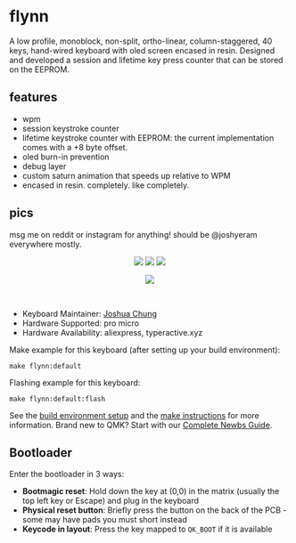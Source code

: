 # flynn
A low profile, monoblock, non-split, ortho-linear, column-staggered, 40 keys, hand-wired keyboard with oled screen encased in resin. Designed and developed a session and lifetime key press counter that can be stored on the EEPROM. 
## features
- wpm
- session keystroke counter
- lifetime keystroke counter with EEPROM: the current implementation comes with a +8 byte offset.
- oled burn-in prevention
- debug layer
- custom saturn animation that speeds up relative to WPM
- encased in resin. completely. like completely.
## pics
msg me on reddit or instagram for anything! should be @joshyeram everywhere mostly.
<p align="center">
  <img src="https://i.imgur.com/V559iy4.jpg">
  <img src="https://i.imgur.com/I4qfsyA.jpeg">
  <img src="https://i.imgur.com/4aLCbjX.jpeg">
</p>
<p align="center">
  <img src="https://media4.giphy.com/media/v1.Y2lkPTc5MGI3NjExY3B4MDQ3Zmd3MWg5MG5iMmw3amFqZGYxeDh3cjMxYXNibHF6OGc1ciZlcD12MV9pbnRlcm5hbF9naWZfYnlfaWQmY3Q9Zw/dXdNrNUmgMQvavaZFb/giphy.gif">
</p>
<br />



* Keyboard Maintainer: [Joshua Chung](https://github.com/joshyeram)
* Hardware Supported: pro micro
* Hardware Availability: aliexpress, typeractive.xyz

Make example for this keyboard (after setting up your build environment):

    make flynn:default

Flashing example for this keyboard:

    make flynn:default:flash

See the [build environment setup](https://docs.qmk.fm/#/getting_started_build_tools) and the [make instructions](https://docs.qmk.fm/#/getting_started_make_guide) for more information. Brand new to QMK? Start with our [Complete Newbs Guide](https://docs.qmk.fm/#/newbs).

## Bootloader

Enter the bootloader in 3 ways:

* **Bootmagic reset**: Hold down the key at (0,0) in the matrix (usually the top left key or Escape) and plug in the keyboard
* **Physical reset button**: Briefly press the button on the back of the PCB - some may have pads you must short instead
* **Keycode in layout**: Press the key mapped to `QK_BOOT` if it is available


